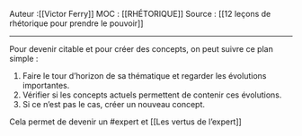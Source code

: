 
Auteur :[[Victor Ferry]]
MOC : [[RHÉTORIQUE]]
Source : [[12 leçons de rhétorique pour prendre le pouvoir]]
***

Pour devenir citable et pour créer des concepts, on peut suivre ce plan simple :
1. Faire le tour d’horizon de sa thématique et regarder les évolutions importantes.
2. Vérifier si les concepts actuels permettent de contenir ces évolutions.
3. Si ce n’est pas le cas, créer un nouveau concept.

Cela permet de devenir un #expert et [[Les vertus de l’expert]]